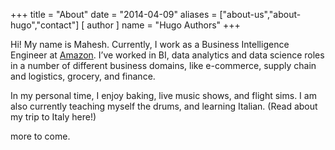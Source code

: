 +++
title = "About"
date = "2014-04-09"
aliases = ["about-us","about-hugo","contact"]
[ author ]
  name = "Hugo Authors"
+++

Hi! My name is Mahesh. Currently, I work as a Business Intelligence Engineer at [Amazon](https://amazon.com). I’ve worked in BI, data analytics and data science roles in a number of different business domains, like e-commerce, supply chain and logistics, grocery, and finance.

In my personal time, I enjoy baking, live music shows, and flight sims. I am also currently teaching myself the drums, and learning Italian. (Read about my trip to Italy here!)

more to come. 
